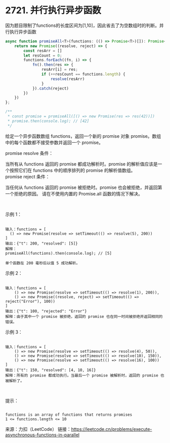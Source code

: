 # 2721. 并行执行异步函数
因为题目限制了functions的长度区间为[1,10]，因此省去了为空数组时的判断。并行执行异步函数
```ts
async function promiseAll<T>(functions: (() => Promise<T>)[]): Promise<T[]> {
    return new Promise((resolve, reject) => {
        const resArr = []
        let resCount = 0;
        functions.forEach((fn, i) => {
            fn().then(res => {
                resArr[i] = res;
                if (++resCount == functions.length) {
                    resolve(resArr)
                }
            }).catch(reject)
        })
    })
};

/**
 * const promise = promiseAll([() => new Promise(res => res(42))])
 * promise.then(console.log); // [42]
 */
```

给定一个异步函数数组 functions，返回一个新的 promise 对象 promise。数组中的每个函数都不接受参数并返回一个 promise。

promise resolve 条件：

当所有从 functions 返回的 promise 都成功解析时。promise 的解析值应该是一个按照它们在 functions 中的顺序排列的 promise 的解析值数组。
promise reject 条件：

当任何从 functions 返回的 promise 被拒绝时。promise 也会被拒绝，并返回第一个拒绝的原因。
请在不使用内置的 Promise.all 函数的情况下解决。

 

示例 1：
```

输入：functions = [
  () => new Promise(resolve => setTimeout(() => resolve(5), 200))
]
输出：{"t": 200, "resolved": [5]}
解释：
promiseAll(functions).then(console.log); // [5]

单个函数在 200 毫秒后以值 5 成功解析。
```
示例 2：
```

输入：functions = [
    () => new Promise(resolve => setTimeout(() => resolve(1), 200)), 
    () => new Promise((resolve, reject) => setTimeout(() => reject("Error"), 100))
]
输出：{"t": 100, "rejected": "Error"}
解释：由于其中一个 promise 被拒绝，返回的 promise 也在同一时间被拒绝并返回相同的错误。
```
示例 3：
```

输入：functions = [
    () => new Promise(resolve => setTimeout(() => resolve(4), 50)), 
    () => new Promise(resolve => setTimeout(() => resolve(10), 150)), 
    () => new Promise(resolve => setTimeout(() => resolve(16), 100))
]
输出：{"t": 150, "resolved": [4, 10, 16]}
解释：所有的 promise 都成功执行。当最后一个 promise 被解析时，返回的 promise 也被解析了。
```
 

提示：
```

functions is an array of functions that returns promises
1 <= functions.length <= 10
```

来源：力扣（LeetCode）
链接：https://leetcode.cn/problems/execute-asynchronous-functions-in-parallel